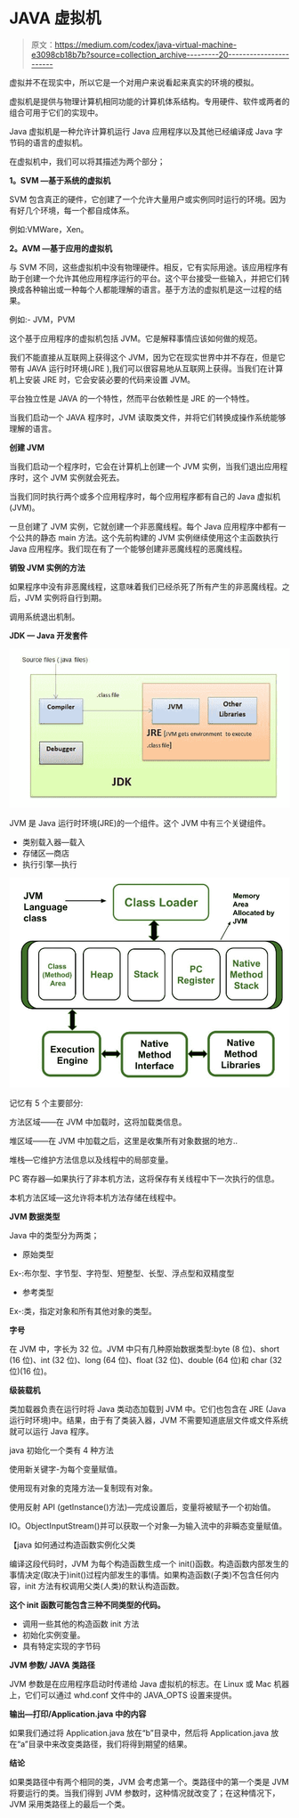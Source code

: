# JAVA 虚拟机

> 原文：<https://medium.com/codex/java-virtual-machine-e3098cb18b7b?source=collection_archive---------20----------------------->

虚拟并不在现实中，所以它是一个对用户来说看起来真实的环境的模拟。

虚拟机是提供与物理计算机相同功能的计算机体系结构。专用硬件、软件或两者的组合可用于它们的实现中。

Java 虚拟机是一种允许计算机运行 Java 应用程序以及其他已经编译成 Java 字节码的语言的虚拟机。

在虚拟机中，我们可以将其描述为两个部分；

**1。SVM —基于系统的虚拟机**

SVM 包含真正的硬件，它创建了一个允许大量用户或实例同时运行的环境。因为有好几个环境，每一个都自成体系。

例如:VMWare，Xen。

**2。AVM —基于应用的虚拟机**

与 SVM 不同，这些虚拟机中没有物理硬件。相反，它有实际用途。该应用程序有助于创建一个允许其他应用程序运行的平台。这个平台接受一些输入，并把它们转换成各种输出或一种每个人都能理解的语言。基于方法的虚拟机是这一过程的结果。

例如:- JVM，PVM

这个基于应用程序的虚拟机包括 JVM。它是解释事情应该如何做的规范。

我们不能直接从互联网上获得这个 JVM，因为它在现实世界中并不存在，但是它带有 JAVA 运行时环境(JRE ),我们可以很容易地从互联网上获得。当我们在计算机上安装 JRE 时，它会安装必要的代码来设置 JVM。

平台独立性是 JAVA 的一个特性，然而平台依赖性是 JRE 的一个特性。

当我们启动一个 JAVA 程序时，JVM 读取类文件，并将它们转换成操作系统能够理解的语言。

**创建 JVM**

当我们启动一个程序时，它会在计算机上创建一个 JVM 实例，当我们退出应用程序时，这个 JVM 实例就会死去。

当我们同时执行两个或多个应用程序时，每个应用程序都有自己的 Java 虚拟机(JVM)。

一旦创建了 JVM 实例，它就创建一个非恶魔线程。每个 Java 应用程序中都有一个公共的静态 main 方法。这个先前构建的 JVM 实例继续使用这个主函数执行 Java 应用程序。我们现在有了一个能够创建非恶魔线程的恶魔线程。

**销毁 JVM 实例的方法**

如果程序中没有非恶魔线程，这意味着我们已经杀死了所有产生的非恶魔线程。之后，JVM 实例将自行到期。

调用系统退出机制。

**JDK — Java 开发套件**

![](img/32ee7004cd95ffb7e2b7c4a321181d51.png)

JVM 是 Java 运行时环境(JRE)的一个组件。这个 JVM 中有三个关键组件。

*   类别载入器—载入
*   存储区—商店
*   执行引擎—执行

![](img/eabd12db4513754e83b8b7c13c88e122.png)

记忆有 5 个主要部分:

方法区域——在 JVM 中加载时，这将加载类信息。

堆区域——在 JVM 中加载之后，这里是收集所有对象数据的地方..

堆栈—它维护方法信息以及线程中的局部变量。

PC 寄存器—如果执行了非本机方法，这将保存有关线程中下一次执行的信息。

本机方法区域—这允许将本机方法存储在线程中。

**JVM 数据类型**

Java 中的类型分为两类；

*   原始类型

Ex-:布尔型、字节型、字符型、短整型、长型、浮点型和双精度型

*   参考类型

Ex-:类，指定对象和所有其他对象的类型。

**字号**

在 JVM 中，字长为 32 位。JVM 中只有几种原始数据类型:byte (8 位)、short (16 位)、int (32 位)、long (64 位)、float (32 位)、double (64 位)和 char (32 位)(16 位)。

**级装载机**

类加载器负责在运行时将 Java 类动态加载到 JVM 中。它们也包含在 JRE (Java 运行时环境)中。结果，由于有了类装入器，JVM 不需要知道底层文件或文件系统就可以运行 Java 程序。

java 初始化一个类有 4 种方法

使用新关键字-为每个变量赋值。

使用现有对象的克隆方法—复制现有对象。

使用反射 API (getInstance()方法)—完成设置后，变量将被赋予一个初始值。

IO。ObjectInputStream()并可以获取一个对象—为输入流中的非瞬态变量赋值。

【java 如何通过构造函数实例化父类

编译这段代码时，JVM 为每个构造函数生成一个 init()函数。构造函数内部发生的事情决定(取决于)init()过程内部发生的事情。如果构造函数(子类)不包含任何内容，init 方法有权调用父类(人类)的默认构造函数。

**这个 init 函数可能包含三种不同类型的代码。**

*   调用一些其他的构造函数 init 方法
*   初始化实例变量。
*   具有特定实现的字节码

**JVM 参数/ JAVA 类路径**

JVM 参数是在应用程序启动时传递给 Java 虚拟机的标志。在 Linux 或 Mac 机器上，它们可以通过 whd.conf 文件中的 JAVA_OPTS 设置来提供。

**输出—打印/Application.java 中的内容**

如果我们通过将 Application.java 放在“b”目录中，然后将 Application.java 放在“a”目录中来改变类路径，我们将得到期望的结果。

**结论**

如果类路径中有两个相同的类，JVM 会考虑第一个。类路径中的第一个类是 JVM 将要运行的类。当我们得到 JVM 参数时，这种情况就改变了；在这种情况下，JVM 采用类路径上的最后一个类。